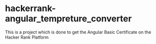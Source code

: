 # hackerrank-angular_tempreture_converter
This is a project which is done to get the Angular Basic Certificate on the Hacker Rank Platform


